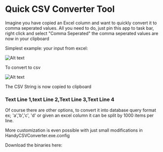# Quick CSV Converter Tool
Imagine you have copied an Excel column and want to quickly convert it to comma seperated values.
All you need to do, just pin this app to task bar, right click and select "Comma Seperated" the comma seperated values are now in your clipboard
  
Simplest example: 
your input from excel: 

![Alt text](https://github.com/brvinodh/HandyCSVConverter/blob/master/Documentation/2.jpg) 

To convert to csv

![Alt text](https://github.com/brvinodh/HandyCSVConverter/blob/master/Documentation/1.jpg) 

The CSV String is now copied to clipboard

### Text Line 1,text Line 2,Text Line 3,Text Line 4

Of course there are other options, to convert it into database query format
ex; 'a','b','c', 'd'
or given an excel column it can be split by 1000 items per line. 

More customization is even possible with just small modifications in HandyCSVConverter.exe.config

Download the binaries here: 
